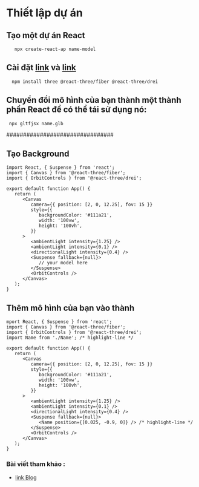 # Thiết lập dự án

## Tạo một dự án React
```script
   npx create-react-ap name-model
```


## Cài đặt [link](@react-three/fiber) và [link](@react-three/drei)
```script
  npm install three @react-three/fiber @react-three/drei
```
## Chuyển đổi mô hình của bạn thành một thành phần React để có thể tái sử dụng nó:
```script
 npx gltfjsx name.glb
```
################################

## Tạo Background

```script
import React, { Suspense } from 'react';
import { Canvas } from '@react-three/fiber';
import { OrbitControls } from '@react-three/drei';

export default function App() {
   return (
      <Canvas
         camera={{ position: [2, 0, 12.25], fov: 15 }}
         style={{
            backgroundColor: '#111a21',
            width: '100vw',
            height: '100vh',
         }}
      >
         <ambientLight intensity={1.25} />
         <ambientLight intensity={0.1} />
         <directionalLight intensity={0.4} />
         <Suspense fallback={null}>
            // your model here
         </Suspense>
         <OrbitControls />
      </Canvas>
   );
}
```

## Thêm mô hình của bạn vào thành

```script
mport React, { Suspense } from 'react';
import { Canvas } from '@react-three/fiber';
import { OrbitControls } from '@react-three/drei';
import Name from './Name'; /* highlight-line */

export default function App() {
   return (
      <Canvas
         camera={{ position: [2, 0, 12.25], fov: 15 }}
         style={{
            backgroundColor: '#111a21',
            width: '100vw',
            height: '100vh',
         }}
      >
         <ambientLight intensity={1.25} />
         <ambientLight intensity={0.1} />
         <directionalLight intensity={0.4} />
         <Suspense fallback={null}>
            <Name position={[0.025, -0.9, 0]} /> /* highlight-line */
         </Suspense>
         <OrbitControls />
      </Canvas>
   );
}
```


### Bài viết tham khảo :
- [link Blog](https://dev.to/nourdinedev/how-to-use-threejs-and-react-to-render-a-3d-model-of-your-self-4kkf)
